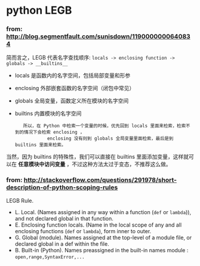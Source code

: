 # python LEGB #

### from: http://blog.segmentfault.com/sunisdown/1190000000640834


简而言之，LEGB 代表名字查找顺序: ``locals -> enclosing function -> globals -> __builtins__``

* locals 是函数内的名字空间，包括局部变量和形参
* enclosing 外部嵌套函数的名字空间（闭包中常见）
* globals 全局变量，函数定义所在模块的名字空间
* builtins 内置模块的名字空间


         所以，在 Python 中检索一个变量的时候，优先回到 locals 里面来检索，检索不到的情况下会检索 enclosing ，
                  enclosing 没有则到 globals 全局变量里面检索，最后是到 builtins 里面来检索。

当然，因为 builtins 的特殊性，我们可以直接在 builtins 里面添加变量，这样就可以在 **任意模块中访问变量** ，不过这种方法太过于变态，不推荐这么做。


### from: http://stackoverflow.com/questions/291978/short-description-of-python-scoping-rules 

LEGB Rule.

*  L. Local. (Names assigned in any way within a function (`def` or `lambda`)), and not declared global in that function.
*  E. Enclosing function locals. (Name in the local scope of any and all enclosing functions (`def` or `lambda`), form inner to outer.
*  G. Global (module). Names assigned at the top-level of a module file, or declared global in a def within the file.
*  B. Built-in (Python). Names preassigned in the built-in names module : ``open,range,SyntaxError,...``
